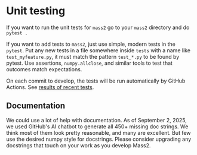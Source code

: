 # Unit testing

If you want to run the unit tests for `mass2` go to your `mass2` directory and do `pytest .`

If you want to add tests to `mass2`, just use simple, modern tests in the `pytest`. Put any new tests in a file somewhere inside `tests` with a name like `test_myfeature.py`, it must match the pattern `test_*.py` to be found by pytest. Use assertions, `numpy.allclose`, and similar tools to test that outcomes match expectations.

On each commit to develop, the tests will be run automatically by GitHub Actions. See [results of recent tests](https://github.com/usnistgov/mass2/actions).


## Documentation

We could use a lot of help with documentation. As of September 2, 2025, we used GitHub's AI chatbot to generate all 450+ missing doc strings. We think most of them look pretty reasonable, and many are excellent. But few use the desired numpy style for docstrings. Please consider upgrading any docstrings that touch on your work as you develop Mass2.

